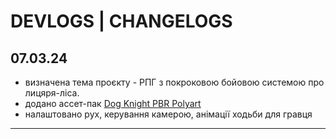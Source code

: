 <h1> DEVLOGS | CHANGELOGS </h1>

<h2>07.03.24</h2>
<ul>
<li> визначена тема проєкту - РПГ з покроковою бойовою системою про лицяря-ліса. </li>
<li> додано ассет-пак <a href="https://assetstore.unity.com/packages/3d/characters/animals/dog-knight-pbr-polyart-135227">Dog Knight PBR Polyart</a> </li>
<li> налаштовано рух, керування камерою, анімації ходьби для гравця </li>
</ul>
<hr>
